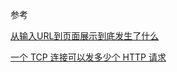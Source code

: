 
参考


[从输入URL到页面展示到底发生了什么](https://mp.weixin.qq.com/s?__biz=MzU5NTAzNjM0Mw==&mid=2247485259&idx=3&sn=f62387a8cd13ed825e7dc8365278da03&chksm=fe795693c90edf85acdf00de986aeeab794aa78b304d5d05a124f00dff74b9470ee6bdf286fc&scene=21#wechat_redirect)

[一个 TCP 连接可以发多少个 HTTP 请求](https://mp.weixin.qq.com/s/nEEYfYLDGdhfizogqJuTOg)